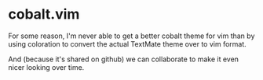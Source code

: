 # cobalt.vim #

For some reason, I'm never able to get a better cobalt theme for vim
than by using coloration to convert the actual TextMate theme over to
vim format.

And (because it's shared on github) we can collaborate to make it even
nicer looking over time.

